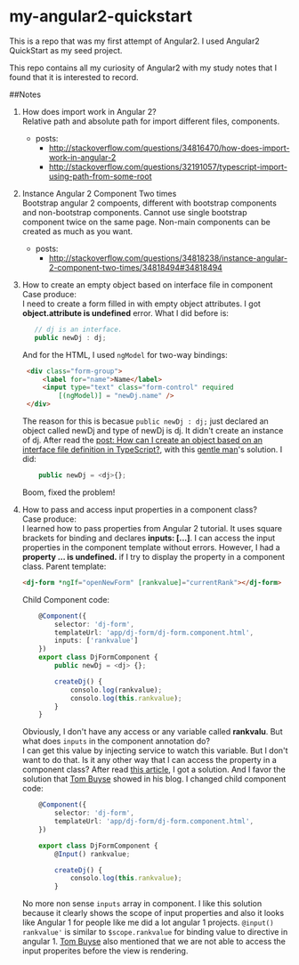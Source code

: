 # my-angular2-quickstart

This is a repo that was my first attempt of Angular2. I used Angular2 QuickStart as my seed project.

This repo contains all my curiosity of Angular2 with my study notes that I found that it is interested to record.

##Notes
1. How does import work in Angular 2?
   	<br/> Relative path and absolute path for import different files, components.
	  * posts:
 		  * http://stackoverflow.com/questions/34816470/how-does-import-work-in-angular-2
 		  * http://stackoverflow.com/questions/32191057/typescript-import-using-path-from-some-root

2. Instance Angular 2 Component Two times
  	<br/> Bootstrap angular 2 compoents, different with bootstrap components and non-bootstrap components.
	Cannot use single bootstrap component twice on the same page. Non-main components can be created
	as much as you want.
	  * posts:
		  * http://stackoverflow.com/questions/34818238/instance-angular-2-component-two-times/34818494#34818494

3. How to create an empty object based on interface file in component
   <br/>
   Case produce:<br/>
   I need to create a form filled in with empty object attributes. I got **object.attribute is undefined** error. What I did before is:
   ```javascript
   	  // dj is an interface.
      public newDj : dj;
   ```
   And for the HTML, I used `ngModel` for two-way bindings:
   ```html
   	<div class="form-group">
		<label for="name">Name</label>
		<input type="text" class="form-control" required 
		   	[(ngModel)] = "newDj.name" />
	</div>
	```
	The reason for this is becasue `public newDj : dj;` just declared an object called newDj and type of newDj is dj. It didn't create an instance of dj.
	After read the [post: How can I create an object based on an interface file definition in TypeScript?](http://stackoverflow.com/questions/13142635/how-can-i-create-an-object-based-on-an-interface-file-definition-in-typescript), with this [gentle man](http://stackoverflow.com/users/3180970/user3180970)'s solution.
	I did:
	```javascript
		public newDj = <dj>{};
	```
	Boom, fixed the problem!

4. How to pass and access input properties in a component class?
	<br/>
	Case produce:<br/>
	I learned how to pass properties from Angular 2 tutorial. It uses square brackets for binding and declares **inputs: [...]**. I can access the input properties in the component template without errors. However, I had a **property ... is undefined.** if I try to display the property in a component class.
	Parent template:
	```html
	<dj-form *ngIf="openNewForm" [rankvalue]="currentRank"></dj-form>
	```
	Child Component code:
	```typescript
		@Component({
			selector: 'dj-form',
			templateUrl: 'app/dj-form/dj-form.component.html',
			inputs: ['rankvalue']
		})
		export class DjFormComponent {
			public newDj = <dj> {};

			createDj() {
				consolo.log(rankvalue);
				consolo.log(this.rankvalue);
			}
		}
	```
	Obviously, I don't have any access or any variable called **rankvalu**. But what does `inputs` in the component annotation do?
	<br/>
	I can get this value by injecting service to watch this variable. But I don't want to do that. 
	Is it any other way that I can access the property in a component class? After read [this article](http://tombuyse.com/accessing-input-properties-in-a-component-class-angular-2/), I got a solution. And I favor the solution that [Tom Buyse](http://tombuyse.com/accessing-input-properties-in-a-component-class-angular-2/) showed in his blog.
	I changed child component code:
	```typescript
		@Component({
			selector: 'dj-form',
			templateUrl: 'app/dj-form/dj-form.component.html',
		})

		export class DjFormComponent {
			@Input() rankvalue;

			createDj() {
				consolo.log(this.rankvalue);
			}

	```
	No more non sense `inputs` array in component. I like this solution because it clearly shows the scope of input properties and also it looks like Angular 1 for people like me did a lot angular 1 projects. 
	`@input() rankvalue'` is similar to `$scope.rankvalue` for binding value to directive in angular 1. [Tom Buyse](http://tombuyse.com/accessing-input-properties-in-a-component-class-angular-2/) also mentioned that we are not able to access the input properites before the view is rendering.
